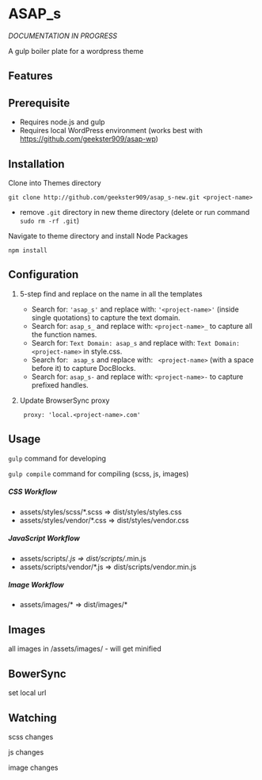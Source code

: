 # ASAP_s

*DOCUMENTATION IN PROGRESS*

A gulp boiler plate for a wordpress theme

## Features

## Prerequisite
* Requires node.js and gulp
* Requires local WordPress environment (works best with https://github.com/geekster909/asap-wp)

## Installation
Clone into Themes directory

    git clone http://github.com/geekster909/asap_s-new.git <project-name>
    
* remove `.git` directory in new theme directory (delete or run command `sudo rm -rf .git`)

Navigate to theme directory and install Node Packages

    npm install


## Configuration
1. 5-step find and replace on the name in all the templates
    * Search for: `'asap_s'` and replace with: `'<project-name>'` (inside single quotations) to capture the text domain.
    * Search for: `asap_s_` and replace with: `<project-name>_` to capture all the function names.
    * Search for: `Text Domain: asap_s` and replace with: `Text Domain: <project-name>` in style.css.
    * Search for: ` asap_s` and replace with: ` <project-name>` (with a space before it) to capture DocBlocks.
    * Search for: `asap_s-` and replace with: `<project-name>-` to capture prefixed handles.
2. Update BrowserSync proxy
    
        proxy: 'local.<project-name>.com'
    
    
## Usage

`gulp` command for developing

`gulp compile` command for compiling (scss, js, images)


##### CSS Workflow
* assets/styles/scss/*.scss => dist/styles/styles.css 
* assets/styles/vendor/*.css => dist/styles/vendor.css

##### JavaScript Workflow
* assets/scripts/*.js => dist/scripts/*.min.js
* assets/scripts/vendor/*.js => dist/scripts/vendor.min.js

##### Image Workflow
* assets/images/* => dist/images/*
   

## Images

all images in /assets/images/
    - will get minified
    
## BowerSync

set local url

## Watching

scss changes

js changes

image changes


